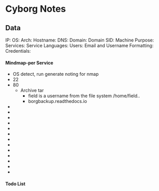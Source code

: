 # Cyborg Notes

## Data 

IP: 
OS:
Arch:
Hostname:
DNS:
Domain:  Domain SID:
Machine Purpose: 
Services:
Service Languages:
Users:
Email and Username Formatting:
Credentials:



#### Mindmap-per Service

- OS detect, run generate noting for nmap
- 22 
- 80
	- Archive tar
		- field is a username from the file system /home/field.. 
		- borgbackup.readthedocs.io
-
-
-
-
-
-
-
-
-
-
-
-
-


#### Todo List


